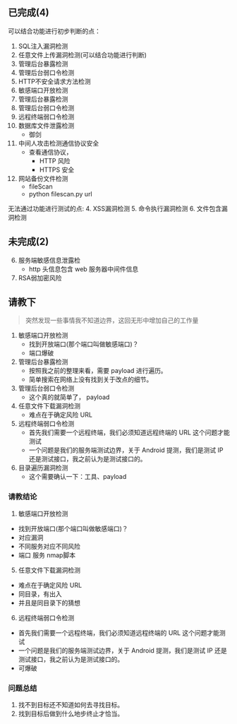 ## 已完成(4)
可以结合功能进行初步判断的点：
1. SQL注入漏洞检测
3. 任意文件上传漏洞检测(可以结合功能进行判断)
2. 管理后台暴露检测 
3. 管理后台弱口令检测
5. HTTP不安全请求方法检测
6. 敏感端口开放检测
7. 管理后台暴露检测
8. 管理后台弱口令检测
9. 远程终端弱口令检测
10. 数据库文件泄露检测	    
    - 御剑
11. 中间人攻击检测通信协议安全
    - 查看通信协议，
        - HTTP 风险
        - HTTPS 安全
4. 网站备份文件检测
    - fileScan
    - python filescan.py url

无法通过功能进行测试的点:
4. XSS漏洞检测
5. 命令执行漏洞检测
6. 文件包含漏洞检测

## 未完成(2)
6. 服务端敏感信息泄露检
    - http 头信息包含 web 服务器中间件信息
7. RSA弱加密风险

## 请教下
> 突然发现一些事情我不知道边界，这回无形中增加自己的工作量

1. 敏感端口开放检测
    - 找到开放端口(那个端口叫做敏感端口)？
    - 端口爆破
2. 管理后台暴露检测
    - 按照我之前的整理来看，需要 payload 进行遍历。
    - 简单搜索在网络上没有找到关于改点的细节。
3. 管理后台弱口令检测
    - 这个真的就简单了， payload
5. 任意文件下载漏洞检测
    - 难点在于确定风险 URL    
6. 远程终端弱口令检测
    - 首先我们需要一个远程终端，我们必须知道远程终端的 URL 这个问题才能测试
    - 一个问题是我们的服务端测试边界，关于 Android 提测，我们是测试 IP 还是测试接口，我之前认为是测试接口的。
7. 目录遍历漏洞检测
    - 这个需要确认一下：工具、payload

### 请教结论
1. 敏感端口开放检测
- 找到开放端口(那个端口叫做敏感端口)？
- 对应漏洞
- 不同服务对应不同风险
- 端口 服务 nmap脚本

5. 任意文件下载漏洞检测
- 难点在于确定风险 URL
- 同目录，有出入
- 并且是同目录下的猜想

6. 远程终端弱口令检测
- 首先我们需要一个远程终端，我们必须知道远程终端的 URL 这个问题才能测试
- 一个问题是我们的服务端测试边界，关于 Android 提测，我们是测试 IP 还是测试接口，我之前认为是测试接口的。
- 可爆破


### 问题总结
1. 找不到目标还不知道如何去寻找目标。
2. 找到目标后做到什么地步终止才恰当。
